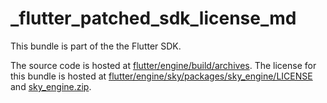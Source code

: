 # _flutter_patched_sdk_license_md

This bundle is part of the the Flutter SDK.

The source code is hosted at [flutter/engine/build/archives](https://github.com/flutter/engine/tree/04817c99c9fd4956f27505204f7e344335810aed/build/archives).
The license for this bundle is hosted at [flutter/engine/sky/packages/sky_engine/LICENSE](https://github.com/flutter/engine/tree/04817c99c9fd4956f27505204f7e344335810aed/sky/packages/sky_engine/LICENSE) 
and [sky_engine.zip](https://storage.googleapis.com/flutter_infra_release/flutter/04817c99c9fd4956f27505204f7e344335810aed/sky_engine.zip).
